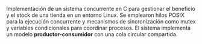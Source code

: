 Implementación de un sistema concurrente en C para gestionar el beneficio y el stock de una tienda en un entorno Linux. Se emplearon hilos POSIX para la ejecución concurrente y mecanismos de sincronización como mutex y variables condicionales para coordinar procesos. El sistema implementa un modelo **productor-consumidor** con una cola circular compartida.
